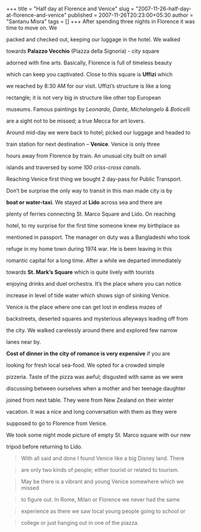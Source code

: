 +++
title = "Half day at Florence and Venice"
slug = "2007-11-26-half-day-at-florence-and-venice"
published = 2007-11-26T20:23:00+05:30
author = "Santanu Misra"
tags = []
+++
After spending three nights in Florence it was time to move on. We

packed and checked out, keeping our luggage in the hotel. We walked

towards **Palazzo Vecchio** (Piazza della Signoria) - city square

adorned with fine arts. Basically, Florence is full of timeless beauty

which can keep you captivated. Close to this square is **Uffizi** which

we reached by 8:30 AM for our visit. Uffizi’s structure is like a long

rectangle; it is not very big in structure like other top European

museums. Famous paintings by *Leonardo, Dante, Michelangelo & Boticelli*

are a sight not to be missed; a true Mecca for art lovers.



Around mid-day we were back to hotel; picked our luggage and headed to

train station for next destination – **Venice**. Venice is only three

hours away from Florence by train. An unusual city built on small

islands and traversed by some *100 criss-cross canals*.



  



Reaching Venice first thing we bought 2 day-pass for Public Transport.

Don’t be surprise the only way to transit in this man made city is by

**boat or water-taxi**. We stayed at **Lido** across sea and there are

plenty of ferries connecting St. Marco Square and Lido. On reaching

hotel, to my surprise for the first time someone knew my birthplace as

mentioned in passport. The manager on duty was a Bangladeshi who took

refuge in my home town during 1974 war. He is been leaving in this

romantic capital for a long time. After a while we departed immediately

towards **St. Mark’s Square** which is quite lively with tourists

enjoying drinks and duel orchestra. It’s the place where you can notice

increase in level of tide water which shows sign of sinking Venice.



Venice is the place where one can get lost in endless mazes of

backstreets, deserted squares and mysterious alleyways leading off from

the city. We walked carelessly around there and explored few narrow

lanes near by.



  



**Cost of dinner in the city of romance is very expensive** if you are

looking for fresh local sea-food. We opted for a crowded simple

pizzeria. Taste of the pizza was awful; disgusted with same as we were

discussing between ourselves when a mother and her teenage daughter

joined from next table. They were from New Zealand on their winter

vacation. It was a nice and long conversation with them as they were

supposed to go to Florence from Venice.



We took some night mode picture of empty St. Marco square with our new

tripod before returning to Lido.



> With all said and done I found Venice like a big Disney land. There

> are only two kinds of people; either tourist or related to tourism.

> May be there is a vibrant and young Venice somewhere which we missed

> to figure out. In Rome, Milan or Florence we never had the same

> experience as there we saw local young people going to school or

> college or just hanging out in one of the piazza.
